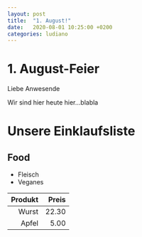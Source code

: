 ```yaml
---
layout: post
title:  "1. August!"
date:   2020-08-01 10:25:00 +0200
categories: ludiano
---
```

# 1. August-Feier
Liebe Anwesende

Wir sind hier heute hier...blabla

# Unsere Einklaufsliste
## Food
* Fleisch
* Veganes

| Produkt | Preis |
|--------:|------:|
| Wurst | 22.30 |
| Apfel | 5.00 |

